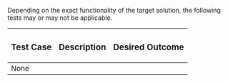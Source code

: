 Depending on the exact functionality of the target solution, the following tests may or may not be applicable.

| <h3>**Test Case**</h3> | <h3>**Description**</h3> | <h3>**Desired Outcome**</h3> |
| --- | --- | --- |
| None | | | 